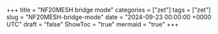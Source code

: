 +++
title = "NF20MESH bridge mode"
categories = ["zet"]
tags = ["zet"]
slug = "NF20MESH-bridge-mode"
date = "2024-09-23 00:00:00 +0000 UTC"
draft = "false"
ShowToc = "true"
mermaid = "true"
+++

